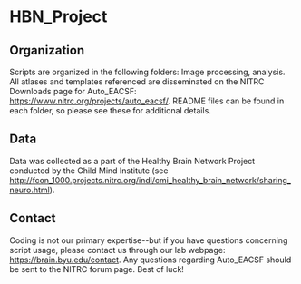 # HBN_Project

## Organization
Scripts are organized in the following folders: Image processing, analysis. All atlases and templates referenced are disseminated on the NITRC Downloads page for Auto_EACSF: https://www.nitrc.org/projects/auto_eacsf/. README files can be found in each folder, so please see these for additional details.

## Data
Data was collected as a part of the Healthy Brain Network Project conducted by the Child Mind Institute (see http://fcon_1000.projects.nitrc.org/indi/cmi_healthy_brain_network/sharing_neuro.html).

## Contact
Coding is not our primary expertise--but if you have questions concerning script usage, please contact us through our lab webpage: https://brain.byu.edu/contact. Any questions regarding Auto_EACSF should be sent to the NITRC forum page. Best of luck!
